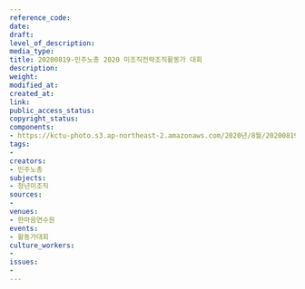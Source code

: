 ```yaml
---
reference_code: 
date: 
draft: 
level_of_description: 
media_type: 
title: 20200819-민주노총 2020 미조직전략조직활동가 대회
description: 
weight: 
modified_at: 
created_at: 
link: 
public_access_status: 
copyright_status: 
components:
- https://kctu-photo.s3.ap-northeast-2.amazonaws.com/2020년/8월/20200819-민주노총+2020+미조직전략조직활동가+대회/WW1D5997.jpg
tags:
- 
creators:
- 민주노총
subjects:
- 청년미조직
sources:
- 
venues:
- 한마음연수원
events:
- 활동가대회
culture_workers:
- 
issues:
- 
---
```

